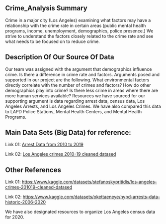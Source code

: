 ## Crime_Analysis Summary 
Crime in a major city (Los Angeles) examining what factors may have a relationship with the crime rate in certain areas (public mental health programs, income, unemployment, demographics, police presence.) We strive to understand the factors closely related to the crime rate and see what needs to be focused on to reduce crime.

## Description Of Our Source Of Data 
Our team was assigned with the argument that demographics influence crime. Is there a difference in crime rate and factors.
Arguments posed and supported in our project are the following. What environmental factors directly correlate with the number of crimes and factors? How do other demographics play into crime? Is there less crime in areas where there are more human services available?
Resources we have sourced for our supporting argument is data regarding arrest data, census data, Los Angeles Arrests, and Los Angeles Crimes. We have also compared this data to LAPD Police Stations, Mental Health Centers, and Mental Health Programs.



## Main Data Sets (Big Data) for reference:

Link 01: [Arrest Data from 2010 to 2019](https://data.lacity.org/Public-Safety/Arrest-Data-from-2010-to-2019/yru6-6re4)

Link 02: [Los Angeles crimes 2010-19 cleaned datased](https://data.cityofnewyork.us/Public-Safety/NYPD-Arrests-Data-Historic-/8h9b-rp9u)

## Other References

Link 01: https://www.kaggle.com/datasets/stefanoskypritidis/los-angeles-crimes-201019-cleaned-datased

Link 02: https://www.kaggle.com/datasets/okettaeneye/nypd-arrests-data-historic-2006-2020

We have also designated resources to organize Los Angeles census data for 2020.
